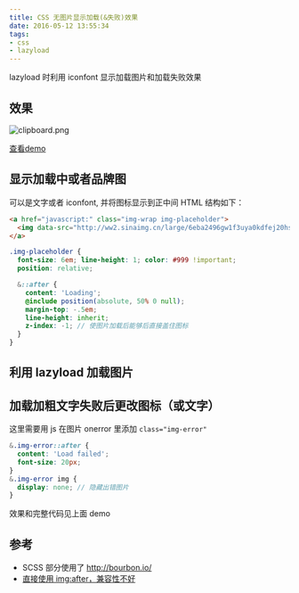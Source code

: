 ```yaml
---
title: CSS 无图片显示加载(&失败)效果
date: 2016-05-12 13:55:34
tags:
- css
- lazyload
---
```

lazyload 时利用 iconfont 显示加载图片和加载失败效果
<!-- more -->
## 效果

![clipboard.png](http://ww1.sinaimg.cn/large/006tNbRwgw1f4b24oe6zej30iq06rglr)

[查看demo](http://codepen.io/yangg/pen/bpJayx/)

## 显示加载中或者品牌图
可以是文字或者 iconfont, 并将图标显示到正中间
HTML 结构如下：
```html
<a href="javascript:" class="img-wrap img-placeholder">
  <img data-src="http://ww2.sinaimg.cn/large/6eba2496gw1f3uya0kdfej20hs0b440w.jpg" />
</a>
```
```scss
.img-placeholder {
  font-size: 6em; line-height: 1; color: #999 !important;
  position: relative;

  &::after {
    content: 'Loading';
    @include position(absolute, 50% 0 null);
    margin-top: -.5em;
    line-height: inherit;
    z-index: -1; // 使图片加载后能够后直接盖住图标
  }
}
```
## 利用 lazyload 加载图片
## 加载加粗文字失败后更改图标（或文字）
这里需要用 js 在图片 onerror 里添加 `class="img-error"`
```scss
&.img-error::after {
  content: 'Load failed';
  font-size: 20px;
}
&.img-error img {
  display: none; // 隐藏出错图片
}
```

效果和完整代码见上面 demo

## 参考
* SCSS 部分使用了 http://bourbon.io/
* [直接使用 img:after，兼容性不好](https://bitsofco.de/styling-broken-images/) 
